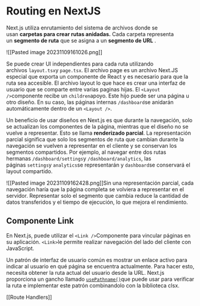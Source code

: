 # Routing en NextJS
Next.js utiliza enrutamiento del sistema de archivos donde se usan **carpetas para crear rutas anidadas.** Cada carpeta representa un **segmento de ruta** que se asigna a un **segmento de URL** .

![[Pasted image 20231109161026.png]]

Se puede crear UI independientes para cada ruta utilizando archivos `layout.tsx`y `page.tsx`. El archivo page es un archivo Next.JS especial que exporta un componente de React y es necesario para que la ruta sea accesible. El archivo layout lo que hace es crear una interfaz de usuario que se comparte entre varias paginas hijas. El `<Layout />`componente recibe un `children`apoyo. Este hijo puede ser una página u otro diseño. En su caso, las páginas internas `/dashboard`se anidarán automáticamente dentro de un `<Layout />`.

Un beneficio de usar diseños en Next.js es que durante la navegación, solo se actualizan los componentes de la página, mientras que el diseño no se vuelve a representar. Esto se llama **renderizado parcial**. La representación parcial significa que solo los segmentos de ruta que cambian durante la navegación se vuelven a representar en el cliente y se conservan los segmentos compartidos. Por ejemplo, al navegar entre dos rutas hermanas `/dashboard/settings`y `/dashboard/analytics`, las páginas `settings`y `analytics`se representarán y `dashboard`se conservará el layout compartido.

![[Pasted image 20231109162428.png]]Sin una representación parcial, cada navegación haría que la página completa se volviera a representar en el servidor. Representar solo el segmento que cambia reduce la cantidad de datos transferidos y el tiempo de ejecución, lo que mejora el rendimiento.

## Componente Link

En Next.js, puede utilizar el `<Link />`Componente para vincular páginas en su aplicación. `<Link>`le permite realizar navegación del lado del cliente con JavaScript.

Un patrón de interfaz de usuario común es mostrar un enlace activo para indicar al usuario en qué página se encuentra actualmente. Para hacer esto, necesita obtener la ruta actual del usuario desde la URL. Next.js proporciona un gancho llamado [`usePathname()`](https://nextjs.org/docs/app/api-reference/functions/use-pathname)que puede usar para verificar la ruta e implementar este patrón combinandolo con la biblioteca clsx.

[[Route Handlers]]
